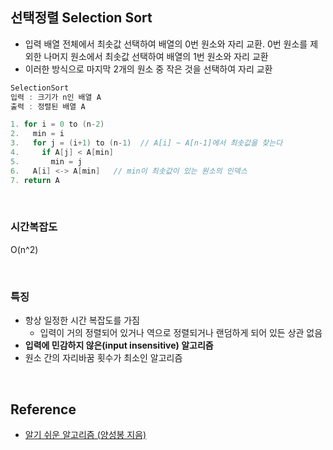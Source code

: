 ## 선택정렬 Selection Sort

- 입력 배열 전체에서 최솟값 선택하여 배열의 0번 원소와 자리 교환. 0번 원소를 제외한 나머지 원소에서 최솟값 선택하여 배열의 1번 원소와 자리 교환
- 이러한 방식으로 마지막 2개의 원소 중 작은 것을 선택하여 자리 교환

```c
SelectionSort
입력 : 크기가 n인 배열 A
출력 : 정렬된 배열 A

1. for i = 0 to (n-2)
2.   min = i
3.   for j = (i+1) to (n-1)  // A[i] ~ A[n-1]에서 최솟값을 찾는다
4.     if A[j] < A[min]
5.       min = j
6.   A[i] <-> A[min]   // min이 최솟값이 있는 원소의 인덱스
7. return A
```
<br>

### 시간복잡도

O(n^2)

<br>

### 특징

- 항상 일정한 시간 복잡도를 가짐
    - 입력이 거의 정렬되어 있거나 역으로 정렬되거나 랜덤하게 되어 있든 상관 없음
- **입력에 민감하지 않은(input insensitive) 알고리즘**
- 원소 간의 자리바꿈 횟수가 최소인 알고리즘

<br>

## Reference
- [알기 쉬운 알고리즘 (양성봉 지음)](http://www.kyobobook.co.kr/product/detailViewKor.laf?mallGb=KOR&ejkGb=KOR&linkClass=&barcode=9788970504896)
